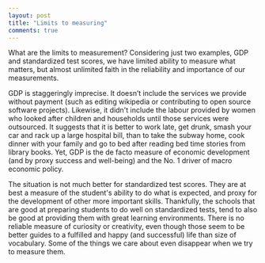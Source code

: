 ```yaml
---
layout: post
title: "Limits to measuring"
comments: true
---
```

What are the limits to measurement? Considering just two examples, GDP and standardized test scores, we have limited ability to measure what matters, but almost unlimited faith in the reliability and importance of our measurements. 

GDP is staggeringly imprecise. It doesn’t include the services we provide without payment (such as editing wikipedia or contributing to open source software projects). Likewise, it didn't include the labour provided by women who looked after children and households until those services were outsourced. It suggests that it is better to work late, get drunk, smash your car and rack up a large hospital bill, than to take the subway home, cook dinner with your family and go to bed after reading bed time stories from library books. Yet, GDP is the de facto measure of economic development (and by proxy success and well-being) and the No. 1 driver of macro economic policy. 

The situation is not much better for standardized test scores. They are at best a measure of the student's ability to do what is expected, and proxy for the development of other more important skills. Thankfully, the schools that are good at preparing students to do well on standardized tests, tend to also be good at providing them with great learning environments. There is no reliable measure of curiosity or creativity, even though those seem to be better guides to a fulfilled and happy (and successful) life than size of vocabulary. Some of the things we care about even disappear when we try to measure them. 
